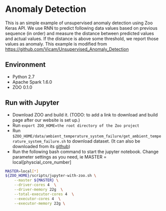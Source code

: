 # Anomaly Detection
This is an simple example of unsupervised anomaly detection using Zoo Keras API. We use RNN to predict following data values based on previous sequence (in order) and measure the distance between predicted values and actual values. If the distance is above some threshold, we report those values as anomaly. This example is modified from https://github.com/Vicam/Unsupervised_Anomaly_Detection

## Environment
* Python 2.7
* Apache Spark 1.6.0
* ZOO 0.1.0

## Run with Jupyter
* Download ZOO and build it. (TODO: to add a link to download and build page after our website is set up.)
* Run `export ZOO_HOME=the root directory of the Zoo project`
* Run `$ZOO_HOME/data/ambient_temperature_system_failure/get_ambient_temperature_system_failure.sh` to download dataset. (It can also be downloaded from its [github](https://raw.githubusercontent.com/numenta/NAB/master/data/realKnownCause/ambient_temperature_system_failure.csv))
* Run the following bash command to start the jupyter notebook. Change parameter settings as you need, ie MASTER = local\[physcial_core_number\]
```bash
MASTER=local[*]
${ZOO_HOME}/scripts/jupyter-with-zoo.sh \
    --master ${MASTER} \
    --driver-cores 4  \
    --driver-memory 22g  \
    --total-executor-cores 4  \
    --executor-cores 4  \
    --executor-memory 22g \
```